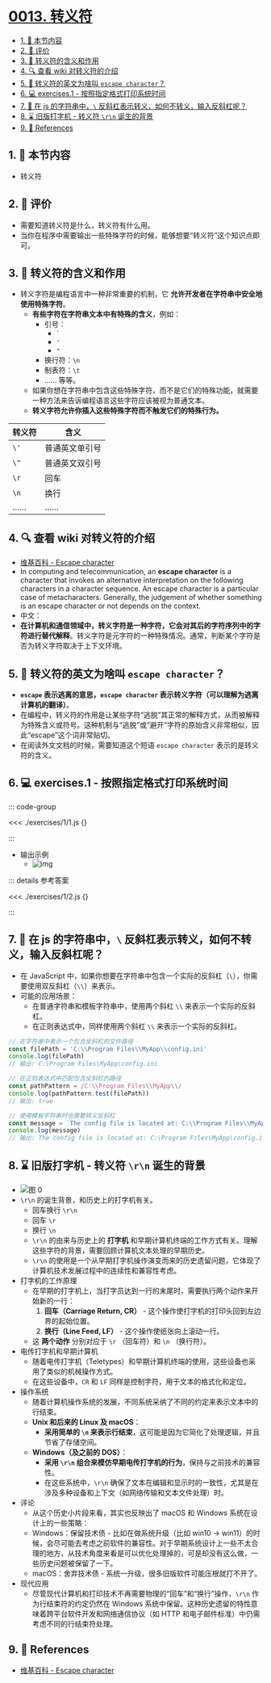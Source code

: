 # [0013. 转义符](https://github.com/Tdahuyou/TNotes.html-css-js/tree/main/notes/0013.%20%E8%BD%AC%E4%B9%89%E7%AC%A6)

<!-- region:toc -->

- [1. 🎯 本节内容](#1--本节内容)
- [2. 🫧 评价](#2--评价)
- [3. 📒 转义符的含义和作用](#3--转义符的含义和作用)
- [4. 🔍 查看 wiki 对转义符的介绍](#4--查看-wiki-对转义符的介绍)
- [5. 🤔 转义符的英文为啥叫 `escape character`？](#5--转义符的英文为啥叫-escape-character)
- [6. 💻 exercises.1 - 按照指定格式打印系统时间](#6--exercises1---按照指定格式打印系统时间)
- [7. 🤔 在 js 的字符串中，`\` 反斜杠表示转义，如何不转义，输入反斜杠呢？](#7--在-js-的字符串中-反斜杠表示转义如何不转义输入反斜杠呢)
- [8. ⌛️ 旧版打字机 - 转义符 `\r\n` 诞生的背景](#8-️-旧版打字机---转义符-rn-诞生的背景)
- [9. 🔗 References](#9--references)

<!-- endregion:toc -->

## 1. 🎯 本节内容

- 转义符

## 2. 🫧 评价

- 需要知道转义符是什么，转义符有什么用。
- 当你在程序中需要输出一些特殊字符的时候，能够想要“转义符”这个知识点即可。

## 3. 📒 转义符的含义和作用

- 转义字符是编程语言中一种非常重要的机制，它 **允许开发者在字符串中安全地使用特殊字符**。
  - **有些字符在字符串文本中有特殊的含义**，例如：
    - 引号：
      - `
      - `'`
      - `"`
    - 换行符：`\n`
    - 制表符：`\t`
    - …… 等等。
  - 如果你想在字符串中包含这些特殊字符，而不是它们的特殊功能，就需要一种方法来告诉编程语言这些字符应该被视为普通文本。
  - **转义字符允许你插入这些特殊字符而不触发它们的特殊行为。**

| 转义符 | 含义           |
| ------ | -------------- |
| `\'`   | 普通英文单引号 |
| `\"`   | 普通英文双引号 |
| `\r`   | 回车           |
| `\n`   | 换行           |
| ……     | ……             |

## 4. 🔍 查看 wiki 对转义符的介绍

- [维基百科 - Escape character][1]
- In computing and telecommunication, an **escape character** is a character that invokes an alternative interpretation on the following characters in a character sequence. An escape character is a particular case of metacharacters. Generally, the judgement of whether something is an escape character or not depends on the context.
- 中文：
- **在计算机和通信领域中，转义字符是一种字符，它会对其后的字符序列中的字符进行替代解释**。转义字符是元字符的一种特殊情况。通常，判断某个字符是否为转义字符取决于上下文环境。

## 5. 🤔 转义符的英文为啥叫 `escape character`？

- **`escape` 表示逃离的意思，`escape character` 表示转义字符（可以理解为逃离计算机的翻译）**。
- 在编程中，转义符的作用是让某些字符“逃脱”其正常的解释方式，从而被解释为特殊含义或符号。这种机制与“逃脱”或“避开”字符的原始含义非常相似，因此“escape”这个词非常贴切。
- 在阅读外文文档的时候，需要知道这个短语 `escape character` 表示的是转义符的含义。

## 6. 💻 exercises.1 - 按照指定格式打印系统时间

::: code-group

<<< ./exercises/1/1.js {}

:::

- 输出示例
  - ![img](https://cdn.jsdelivr.net/gh/Tdahuyou/imgs@main/2024-12-28-12-09-17.png)

::: details 参考答案

<<< ./exercises/1/2.js {}

:::

## 7. 🤔 在 js 的字符串中，`\` 反斜杠表示转义，如何不转义，输入反斜杠呢？

- 在 JavaScript 中，如果你想要在字符串中包含一个实际的反斜杠（`\`），你需要使用双反斜杠（`\\`）来表示。
- 可能的应用场景：
  - 在普通字符串和模板字符串中，使用两个斜杠 `\\` 来表示一个实际的反斜杠。
  - 在正则表达式中，同样使用两个斜杠 `\\` 来表示一个实际的反斜杠。

```javascript
// 在字符串中表示一个包含反斜杠的文件路径
const filePath = 'C:\\Program Files\\MyApp\\config.ini'
console.log(filePath)
// 输出: C:\Program Files\MyApp\config.ini

// 在正则表达式中匹配包含反斜杠的路径
const pathPattern = /C:\\Program Files\\MyApp\\/
console.log(pathPattern.test(filePath))
// 输出: true

// 使用模板字符串时也需要转义反斜杠
const message = `The config file is located at: C:\\Program Files\\MyApp\\config.ini`
console.log(message)
// 输出: The config file is located at: C:\Program Files\MyApp\config.ini
```

## 8. ⌛️ 旧版打字机 - 转义符 `\r\n` 诞生的背景

- ![图 0](https://cdn.jsdelivr.net/gh/Tdahuyou/imgs@main/2025-08-19-21-52-20.png)
- `\r\n` 的诞生背景，和历史上的打字机有关。
  - 回车换行 `\r\n`
  - 回车 `\r`
  - 换行 `\n`
  - `\r\n` 的由来与历史上的 **打字机** 和早期计算机终端的工作方式有关。理解这些字符的背景，需要回顾计算机文本处理的早期历史。
  - `\r\n` 的使用是一个从早期打字机操作演变而来的历史遗留问题，它体现了计算机技术发展过程中的连续性和兼容性考虑。
- 打字机的工作原理
  - 在早期的打字机上，当打字员达到一行的末尾时，需要执行两个动作来开始新的一行：
    1. **回车（Carriage Return, CR）** - 这个操作使打字机的打印头回到左边界的起始位置。
    2. **换行（Line Feed, LF）** - 这个操作使纸张向上滚动一行。
  - 这 **两个动作** 分别对应于 `\r` （回车符）和 `\n` （换行符）。
- 电传打字机和早期计算机
  - 随着电传打字机（Teletypes）和早期计算机终端的使用，这些设备也采用了类似的机械操作方式。
  - 在这些设备中，`CR` 和 `LF` 同样是控制字符，用于文本的格式化和定位。
- 操作系统
  - 随着计算机操作系统的发展，不同系统采纳了不同的约定来表示文本中的行结束。
  - **Unix 和后来的 Linux 及 macOS**：
    - **采用简单的 `\n` 来表示行结束**，这可能是因为它简化了处理逻辑，并且节省了存储空间。
  - **Windows（及之前的 DOS）**：
    - **采用 `\r\n` 组合来模仿早期电传打字机的行为**，保持与之前技术的兼容性。
    - 在这些系统中，`\r\n` 确保了文本在编辑和显示时的一致性，尤其是在涉及多种设备和上下文（如网络传输和文本文件处理）时。
- 评论
  - 从这个历史小片段来看，其实也反映出了 macOS 和 Windows 系统在设计上的一些策略：
  - Windows：保留技术债 - 比如在做系统升级（比如 win10 -> win11）的时候，会尽可能去考虑之前软件的兼容性。对于早期系统设计上一些不太合理的地方，从技术角度来看是可以优化处理掉的，可是却没有这么做，一些历史问题被保留了一下。
  - macOS：舍弃技术债 - 系统一升级，很多旧版软件可能压根就打不开了。
- 现代应用
  - 尽管现代计算机和打印技术不再需要物理的“回车”和“换行”操作，`\r\n` 作为行结束符的约定仍然在 Windows 系统中保留。这种历史遗留的特性意味着跨平台软件开发和网络通信协议（如 HTTP 和电子邮件标准）中仍需考虑不同的行结束符处理。

## 9. 🔗 References

- [维基百科 - Escape character][1]

[1]: https://en.wikipedia.org/wiki/Escape_character
